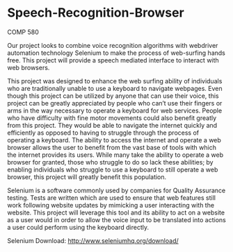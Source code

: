 # Speech-Recognition-Browser
COMP 580 

Our project looks to combine voice recognition algorithms with webdriver automation technology Selenium to make the process of web-surfing hands free. This project will provide a speech mediated interface to interact with web browsers. 

This project was designed to enhance the web surfing ability of individuals who are traditionally unable to  use a keyboard to navigate webpages. Even though this project can be utilized by anyone that can use their voice, this project can be greatly appreciated by people who can’t use their fingers or arms in the way necessary to operate a keyboard for web services. People who have difficulty with fine motor movements could also benefit greatly from this project. They would be able to navigate the internet quickly and efficiently as opposed to having to struggle through the process of operating a keyboard. The ability to access the internet and operate a web browser allows the user to benefit from the vast base of tools with which the internet provides its users. While many take the ability to operate a web browser for granted, those who struggle to do so lack these abilities; by enabling individuals who struggle to use a keyboard to still operate a web browser, this project will greatly benefit this population.


Selenium is a software commonly used by companies for Quality Assurance testing. Tests are written which are used to ensure that web features still work following website updates by mimicking a user interacting with the website. This project will leverage this tool and its ability to act on a website as a user would in order to allow the voice input to be translated into actions a user could perform using the keyboard directly.

Selenium Download:
http://www.seleniumhq.org/download/
